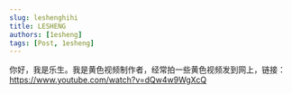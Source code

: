 ```yaml
---
slug: leshenghihi
title: LESHENG
authors: [1esheng]
tags: [Post, 1esheng]
---
```


你好，我是乐生。我是黄色视频制作者，经常拍一些黄色视频发到网上，链接：https://www.youtube.com/watch?v=dQw4w9WgXcQ